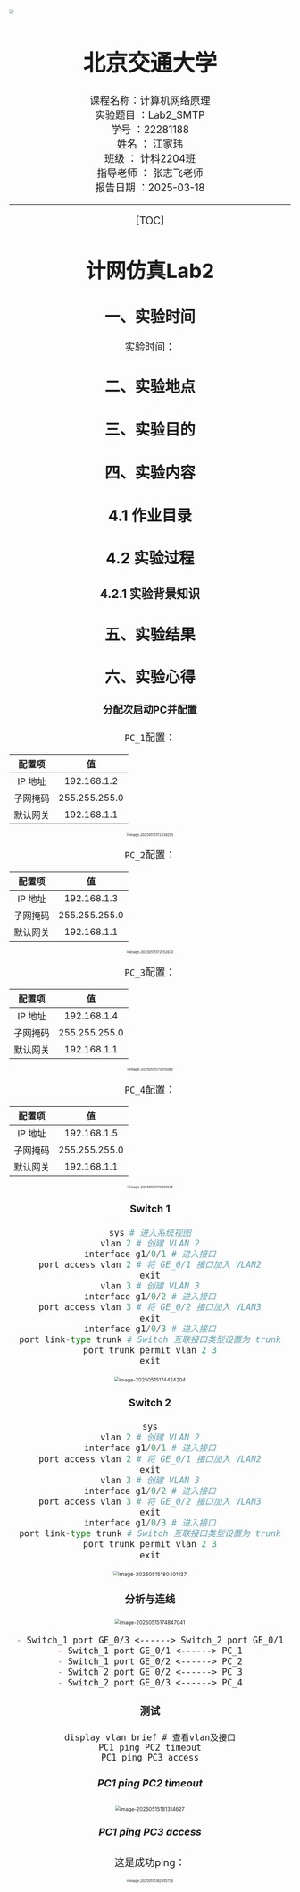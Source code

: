 <img src="D:\学习\交大高清标示--透明背景（校徽等）\交大高清标示--透明背景-03.png" style="zoom:50%;" />


<h1 align = "center" style="font-size:40px">北京交通大学</h1>

<center style="font-size:18px">		课程名称：计算机网络原理</left>
<center style="font-size:18px">实验题目     ：Lab2_SMTP</center>
<center style="font-size:18px">学号    ：22281188</center>
<center style="font-size:18px">姓名 ： 江家玮</center>
<center style="font-size:18px">班级 ： 计科2204班</center>
<center style="font-size:18px">指导老师 ： 张志飞老师</center>
<center style="font-size:18px">报告日期 ：2025-03-18</center>



------

[TOC]




 <div style="page-break-after: always;"></div>

# 计网仿真Lab2

## 一、实验时间

实验时间：

## 二、实验地点



## 三、实验目的



## 四、实验内容

## 4.1 作业目录

>

## 4.2 实验过程

### 4.2.1 实验背景知识



## 五、实验结果



## 六、实验心得











#### 分配次启动PC并配置

`PC_1`配置：

|  配置项  |      值       |
| :------: | :-----------: |
| IP 地址  |  192.168.1.2  |
| 子网掩码 | 255.255.255.0 |
| 默认网关 |  192.168.1.1  |

<img src="C:\Users\37623\AppData\Roaming\Typora\typora-user-images\image-20250515172338295.png" alt="image-20250515172338295" style="zoom:33%;" />

`PC_2`配置：

|  配置项  |      值       |
| :------: | :-----------: |
| IP 地址  |  192.168.1.3  |
| 子网掩码 | 255.255.255.0 |
| 默认网关 |  192.168.1.1  |

<img src="C:\Users\37623\AppData\Roaming\Typora\typora-user-images\image-20250515172552670.png" alt="image-20250515172552670" style="zoom:33%;" />

`PC_3`配置：

|  配置项  |      值       |
| :------: | :-----------: |
| IP 地址  |  192.168.1.4  |
| 子网掩码 | 255.255.255.0 |
| 默认网关 |  192.168.1.1  |

<img src="C:\Users\37623\AppData\Roaming\Typora\typora-user-images\image-20250515173215082.png" alt="image-20250515173215082" style="zoom:33%;" />

`PC_4`配置：

|  配置项  |      值       |
| :------: | :-----------: |
| IP 地址  |  192.168.1.5  |
| 子网掩码 | 255.255.255.0 |
| 默认网关 |  192.168.1.1  |

<img src="C:\Users\37623\AppData\Roaming\Typora\typora-user-images\image-20250515173301245.png" alt="image-20250515173301245" style="zoom:33%;" />

#### Switch 1

```python
sys # 进入系统视图
vlan 2 # 创建 VLAN 2
interface g1/0/1 # 进入接口
port access vlan 2 # 将 GE_0/1 接口加入 VLAN2
exit
vlan 3 # 创建 VLAN 3
interface g1/0/2 # 进入接口
port access vlan 3 # 将 GE_0/2 接口加入 VLAN3
exit
interface g1/0/3 # 进入接口
port link-type trunk # Switch 互联接口类型设置为 trunk
port trunk permit vlan 2 3
exit
```

<img src="C:\Users\37623\AppData\Roaming\Typora\typora-user-images\image-20250515174424204.png" alt="image-20250515174424204" style="zoom:50%;" />

#### Switch 2

```python
sys
vlan 2 # 创建 VLAN 2
interface g1/0/1 # 进入接口
port access vlan 2 # 将 GE_0/1 接口加入 VLAN2
exit
vlan 3 # 创建 VLAN 3
interface g1/0/2 # 进入接口
port access vlan 3 # 将 GE_0/2 接口加入 VLAN3
exit
interface g1/0/3 # 进入接口
port link-type trunk # Switch 互联接口类型设置为 trunk
port trunk permit vlan 2 3
exit
```

<img src="C:\Users\37623\AppData\Roaming\Typora\typora-user-images\image-20250515180401137.png" alt="image-20250515180401137" style="zoom:53%;" />

#### 分析与连线

<img src="C:\Users\37623\AppData\Roaming\Typora\typora-user-images\image-20250515174847041.png" alt="image-20250515174847041" style="zoom:50%;" />

```markdown
- Switch_1 port GE_0/3 <------> Switch_2 port GE_0/1
- Switch_1 port GE_0/1 <------> PC_1
- Switch_1 port GE_0/2 <------> PC_2
- Switch_2 port GE_0/2 <------> PC_3
- Switch_2 port GE_0/3 <------> PC_4
```

#### 测试

```
display vlan brief # 查看vlan及接口
PC1 ping PC2 timeout
PC1 ping PC3 access
```

##### PC1 ping PC2 timeout

<img src="C:\Users\37623\AppData\Roaming\Typora\typora-user-images\image-20250515181314627.png" alt="image-20250515181314627" style="zoom:50%;" />

##### PC1 ping PC3 access

这是成功ping：

<img src="C:\Users\37623\AppData\Roaming\Typora\typora-user-images\image-20250515182855736.png" alt="image-20250515182855736" style="zoom:33%;" />























